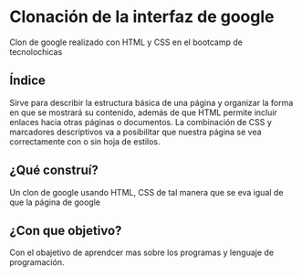 
# Clonación de la interfaz de google
Clon de google realizado con HTML y CSS en el bootcamp de tecnolochicas

## Índice
Sirve para describir la estructura básica de una página y organizar la forma en que se mostrará su contenido, además de que HTML permite incluir enlaces hacia otras páginas o documentos. La combinación de CSS y marcadores descriptivos va a posibilitar que nuestra página se vea correctamente con o sin hoja de estilos.

## ¿Qué construí?
Un clon de google usando HTML, CSS de tal manera que se eva igual de que la página de google 

## ¿Con que objetivo?
Con el obajetivo de aprendcer mas sobre los programas y lenguaje de programación.

